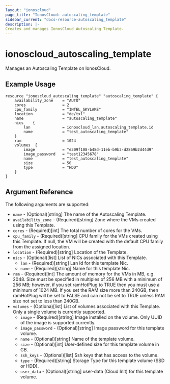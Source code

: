 ```yaml
---
layout: "ionoscloud"
page_title: "IonosCloud: autoscaling_template"
sidebar_current: "docs-resource-autoscaling_template"
description: |-
Creates and manages IonosCloud Autoscaling Template.
---
```


# ionoscloud_autoscaling_template

Manages an Autoscaling Template on IonosCloud.

## Example Usage

```hcl
resource "ionoscloud_autoscaling_template" "autoscaling_template" {
	availability_zone    = "AUTO"
    cores				 = 2
	cpu_family           = "INTEL_SKYLAKE"
	location			 = "de/txl"
    name                 = "autoscaling_template"
    nics    {
		lan              = ionoscloud_lan.autoscaling_template.id
        name             = "test_autoscaling_template"
    }
    ram                  = 1024
	volumes  {
    	image            = "e309f108-b48d-11eb-b9b3-d2869b2d44d9"
		image_password   = "test12345678"
        name             = "test_autoscaling_template"
		size             = 50
    	type             = "HDD"
	}
}
```

## Argument Reference

The following arguments are supported:

- `name` - (Optional)[string] The name of the Autoscaling Template.
- `availability_zone` - (Required)[string] Zone where the VMs created using this Template.
- `cores` - (Required)[int] The total number of cores for the VMs.
- `cpu_family` - (Required)[string] CPU family for the VMs created using this Template. If null, the VM will be created with the default CPU family from the assigned location.
- `location` - (Required)[string] Location of the Template.
- `nics` - (Optional)[list] List of NICs associated with this Template.
    - `lan` - (Required)[string] Lan Id for this template Nic.
    - `name` - (Required)[string] Name for this template Nic.
- `ram` - (Required)[int] The amount of memory for the VMs in MB, e.g. 2048. Size must be specified in multiples of 256 MB with a minimum of 256 MB; however, if you set ramHotPlug to TRUE then you must use a minimum of 1024 MB. If you set the RAM size more than 240GB, then ramHotPlug will be set to FALSE and can not be set to TRUE unless RAM size not set to less than 240GB.
- `volumes` - (Optiona)[list] List of volumes associated with this Template. Only a single volume is currently supported.
    - `image` - (Required)[string] Image installed on the volume. Only UUID of the image is supported currently.
    - `image_password` - (Optional)[string] Image password for this template volume.
    - `name` - (Optional)[string] Name of the template volume.
    - `size` - (Optional)[int] User-defined size for this template volume in GB.
    - `ssh_keys` - (Optional)[list] Ssh keys that has access to the volume.
    - `type` - (Required)[string] Storage Type for this template volume (SSD or HDD).
    - `user_data` - (Optional)[string] user-data (Cloud Init) for this template volume.
